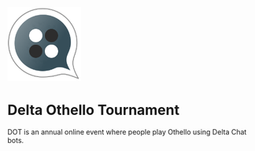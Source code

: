 <img src="artwork/logo.png" width="150px" alt="DOT logo"/>

Delta Othello Tournament
=============================

DOT is an annual online event where people play Othello using Delta Chat bots.
